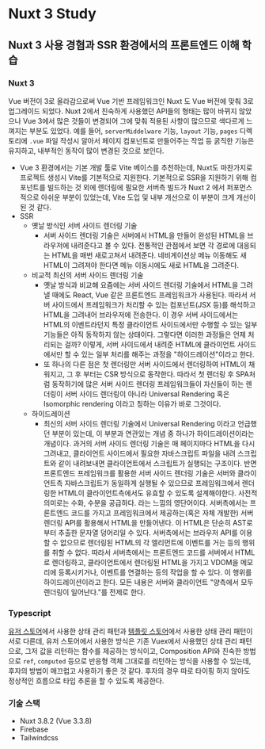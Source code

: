 # Nuxt 3 Study

## Nuxt 3 사용 경혐과 SSR 환경에서의 프론트엔드 이해 학습

### Nuxt 3

Vue 버전이 3로 올라감으로써 Vue 기반 프레임워크인 Nuxt 도 Vue 버전에 맞춰 3로 업그레이드 되었다. Nuxt 2에서 친숙하게 사용했던 API들의 형태는 많이 바뀌지 않았으나 Vue 3에서 많은 것들이 변경되어 그에 맞춰 적용된 사항이 많으므로 색다르게 느껴지는 부분도 있었다. 예를 들어, `serverMiddelware` 기능, `layout` 기능, `pages` 디렉토리에 `.vue` 파일 작성시 알아서 페이지 컴포넌트로 만들어주는 작업 등 굵직한 기능은 유지하고, 내부적인 동작이 많이 변경된 것으로 보인다.

- Vue 3 환경에서는 기본 개발 툴로 Vite 베이스를 추천하는데, Nuxt도 마찬가지로 프로젝트 생성시 Vite를 기본적으로 지원한다. 기본적으로 SSR을 지원하기 위해 컴포넌트를 빌드하는 것 외에 렌더링에 필요한 서버측 빌드가 Nuxt 2 에서 퍼포먼스적으로 아쉬운 부분이 있었는데, Vite 도입 및 내부 개선으로 이 부분이 크게 개선이 된 것 같다.
- SSR
  - 옛날 방식인 서버 사이드 렌더링 기술
    - 서버 사이드 렌더링 기술은 서버에서 HTML을 만들어 완성된 HTML을 브라우저에 내려준다고 볼 수 있다. 전통적인 관점에서 보면 각 경로에 대응되는 HTML을 매번 새로고쳐서 내려준다. 네비게이션상 메뉴 이동해도 새 HTML이 그려져야 한다면 메뉴 이동시에도 새로 HTML을 그려준다.
  - 비교적 최신의 서버 사이드 렌더링 기술
    - 옛날 방식과 비교해 요즘에는 서버 사이드 렌더링 기술에서 HTML을 그려낼 때에도 React, Vue 같은 프론트엔드 프레임워크가 사용된다. 따라서 서버 사이드에서 프레임워크가 처리할 수 있는 컴포넌트(JSX 등)를 해석하고 HTML을 그려내어 브라우저에 전송한다. 이 경우 서버 사이드에서는 HTML의 이벤트라던지 특정 클라이언트 사이드에서만 수행할 수 있는 일부 기능들은 아직 동작하지 않는 상태이다. 그렇다면 이러한 과정들은 언제 처리되는 걸까? 이렇게, 서버 사이드에서 내려준 HTML에 클라이언트 사이드에서만 할 수 있는 일부 처리를 해주는 과정을 "하이드레이션"이라고 한다.
    - 또 하나의 다른 점은 첫 렌더링만 서버 사이드에서 렌더링하여 HTML이 채워지고, 그 후 부터는 CSR 방식으로 동작한다. 따라서 첫 렌더링 후 SPA처럼 동작하기에 많은 서버 사이드 렌더링 프레임워크들이 자신들이 하는 렌더링이 서버 사이드 렌더링이 아니라 Universal Rendering 혹은 Isomorphic rendering 이라고 칭하는 이유가 바로 그것이다.
  - 하이드레이션
    - 최신의 서버 사이드 렌더링 기술에서 Universal Rendering 이라고 언급했던 부분이 있는데, 이 부분과 연관있는 개념 중 하나가 하이드레이션이라는 개념이다. 과거의 서버 사이드 렌더링 기술은 매 페이지마다 HTML을 다시 그려내고, 클라이언트 사이드에서 필요한 자바스크립트 파일을 내려 스크립트와 같이 내려보내면 클라이언트에서 스크립트가 실행되는 구조이다. 반면 프론트엔드 프레임워크를 활용한 서버 사이드 렌더링 기술은 서버와 클라이언트측 자바스크립트가 동일하게 실행될 수 있으므로 프레임워크에서 렌더링한 HTML이 클라이언트측에서도 유효할 수 있도록 설계해야한다. 사전적 의미로는 수화, 수분을 공급하다. 라는 느낌의 영단어이다. 서버측에서는 프론트엔드 코드를 가지고 프레임워크에서 제공하는(혹은 자체 개발한) 서버 렌더링 API를 활용해서 HTML을 만들어낸다. 이 HTML은 단순히 AST로부터 추출한 문자열 덩어리일 수 있다. 서버측에서는 브라우저 API를 이용할 수 없으므로 렌더링된 HTML의 각 엘리먼트에 이벤트를 거는 등의 행위를 취할 수 없다. 따라서 서버측에서는 프론트엔드 코드를 서버에서 HTML로 렌더링하고, 클라이언트에서 렌더링된 HTML을 가지고 VDOM을 메모리에 등록시키거나, 이벤트를 연결하는 등의 작업을 할 수 있다. 이 행위를 하이드레이션이라고 한다. 모든 내용은 서버와 클라이언트 "양측에서 모두 렌더링이 일어난다."를 전제로 한다.

### Typescript

[유저 스토어](./src/store/user.ts)에서 사용한 상태 관리 패턴과 [템플릿 스토어](./src/store/template.ts)에서 사용한 상태 관리 패턴이 서로 다른데, 유저 스토어에서 사용한 방식은 기존 Vuex에서 사용했던 상태 관리 패턴으로, 그저 값을 리턴하는 함수를 제공하는 방식이고, Composition API와 친숙한 방법으로 `ref`, `computed` 등으로 반응형 객체 그대로를 리턴하는 방식을 사용할 수 있는데, 후자의 방법이 매끄럽고 사용하기 좋은 것 같다. 후자의 경우 따로 타이핑 하지 않아도 정상적인 흐름으로 타입 추론을 할 수 있도록 제공한다.

### 기술 스택

- Nuxt 3.8.2 (Vue 3.3.8)
- Firebase
- Tailwindcss
